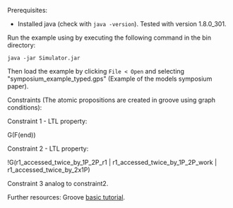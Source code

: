 Prerequisites:
- Installed java (check with ```java -version```). Tested with version 1.8.0_301.

Run the example using by executing the following command in the bin directory:
```
java -jar Simulator.jar
```
Then load the example by clicking ```File < Open``` and selecting "symposium_example_typed.gps" (Example of the models symposium paper).

Constraints (The atomic propositions are created in groove using graph conditions):

Constraint 1 - LTL property:

G(F(end))


Constraint 2 - LTL property:

!G(r1_accessed_twice_by_1P_2P_r1 | r1_accessed_twice_by_1P_2P_work | r1_accessed_twice_by_2x1P)

Constraint 3 analog to constraint2.

Further resources:
Groove [basic tutorial](https://www.youtube.com/watch?v=R2beaSQ9-NM&t=626s).
